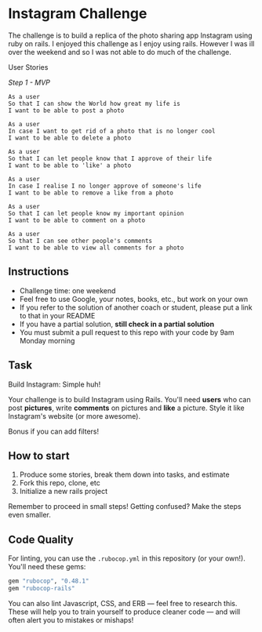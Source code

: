 Instagram Challenge
===================

The challenge is to build a replica of the photo sharing app Instagram using ruby on rails.
I enjoyed this challenge as I enjoy using rails. However I was ill over the weekend and so I was not able to do much of the challenge.

User Stories

*Step 1 - MVP*
```
As a user
So that I can show the World how great my life is
I want to be able to post a photo
```

```
As a user
In case I want to get rid of a photo that is no longer cool
I want to be able to delete a photo
```

```
As a user
So that I can let people know that I approve of their life
I want to be able to 'like' a photo
```

```
As a user
In case I realise I no longer approve of someone's life
I want to be able to remove a like from a photo
```

```
As a user
So that I can let people know my important opinion
I want to be able to comment on a photo
```

```
As a user
So that I can see other people's comments
I want to be able to view all comments for a photo
```




## Instructions

* Challenge time: one weekend
* Feel free to use Google, your notes, books, etc., but work on your own
* If you refer to the solution of another coach or student, please put a link to that in your README
* If you have a partial solution, **still check in a partial solution**
* You must submit a pull request to this repo with your code by 9am Monday morning

## Task

Build Instagram: Simple huh!

Your challenge is to build Instagram using Rails. You'll need **users** who can post **pictures**, write **comments** on pictures and **like** a picture. Style it like Instagram's website (or more awesome).

Bonus if you can add filters!

## How to start

1. Produce some stories, break them down into tasks, and estimate
2. Fork this repo, clone, etc
3. Initialize a new rails project

Remember to proceed in small steps! Getting confused? Make the steps even smaller.

## Code Quality

For linting, you can use the `.rubocop.yml` in this repository (or your own!).
You'll need these gems:

```ruby
gem "rubocop", "0.48.1"
gem "rubocop-rails"
```

You can also lint Javascript, CSS, and ERB — feel free to research this. These
will help you to train yourself to produce cleaner code — and will often alert
you to mistakes or mishaps!
